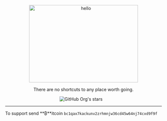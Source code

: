 <p align="center">
<img width="350" height="250" src="https://github.com/NeverWonderLand/NeverWonderLand/assets/64184513/1b82dfc3-3299-4f73-ad32-fa03e9ff4fcf" alt="hello"
</p>

<p align="center">
There are no shortcuts to any place worth going.
</p>
<p align="center">
</p>

<p align="center">
  <img alt="GitHub Org's stars" src="https://img.shields.io/github/stars/NeverWonderLand?style=social">&nbsp;&nbsp;&nbsp;&nbsp;
</p>

<hr>

To support send **₿**itcoin ```bc1qax7kackunv2zrhmnjw36cd45w64nj74cxd9f9f```

